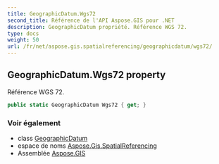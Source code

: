 ```yaml
---
title: GeographicDatum.Wgs72
second_title: Référence de l'API Aspose.GIS pour .NET
description: GeographicDatum propriété. Référence WGS 72.
type: docs
weight: 50
url: /fr/net/aspose.gis.spatialreferencing/geographicdatum/wgs72/
---
```

## GeographicDatum.Wgs72 property

Référence WGS 72.

```csharp
public static GeographicDatum Wgs72 { get; }
```

### Voir également

* class [GeographicDatum](../)
* espace de noms [Aspose.Gis.SpatialReferencing](../../geographicdatum/)
* Assemblée [Aspose.GIS](../../../)


